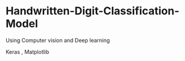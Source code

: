 # Handwritten-Digit-Classification-Model
Using Computer vision and Deep learning

Keras , Matplotlib
